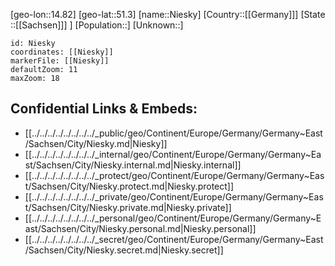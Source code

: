 ﻿---
location: [51.3,14.82]
mapzoom: [7,12] 
mapmarker: city 
type: City
tags:
- geo/City


SpocWebEntityId: 32913
isDeleted: false
confidential: public

---
[geo-lon::14.82]
[geo-lat::51.3]
[name::Niesky]
[Country::[[Germany]]]
[State ::[[Sachsen]]] ]
[Population::]
[Unknown::]


```leaflet
id: Niesky
coordinates: [[Niesky]]
markerFile: [[Niesky]]
defaultZoom: 11 
maxZoom: 18
```


## Confidential Links & Embeds: 
- [[../../../../../../../../_public/geo/Continent/Europe/Germany/Germany~East/Sachsen/City/Niesky.md|Niesky]] 
- [[../../../../../../../../_internal/geo/Continent/Europe/Germany/Germany~East/Sachsen/City/Niesky.internal.md|Niesky.internal]] 
- [[../../../../../../../../_protect/geo/Continent/Europe/Germany/Germany~East/Sachsen/City/Niesky.protect.md|Niesky.protect]] 
- [[../../../../../../../../_private/geo/Continent/Europe/Germany/Germany~East/Sachsen/City/Niesky.private.md|Niesky.private]] 
- [[../../../../../../../../_personal/geo/Continent/Europe/Germany/Germany~East/Sachsen/City/Niesky.personal.md|Niesky.personal]] 
- [[../../../../../../../../_secret/geo/Continent/Europe/Germany/Germany~East/Sachsen/City/Niesky.secret.md|Niesky.secret]] 
